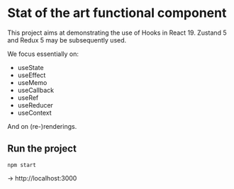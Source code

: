 # Stat of the art functional component

This project aims at demonstrating the use of Hooks in React 19. Zustand 5 and Redux 5 may be subsequently used.

We focus essentially on:
- useState
- useEffect
- useMemo
- useCallback
- useRef
- useReducer
- useContext

And on (re-)renderings.


## Run the project

```
npm start
```

-> http://localhost:3000
